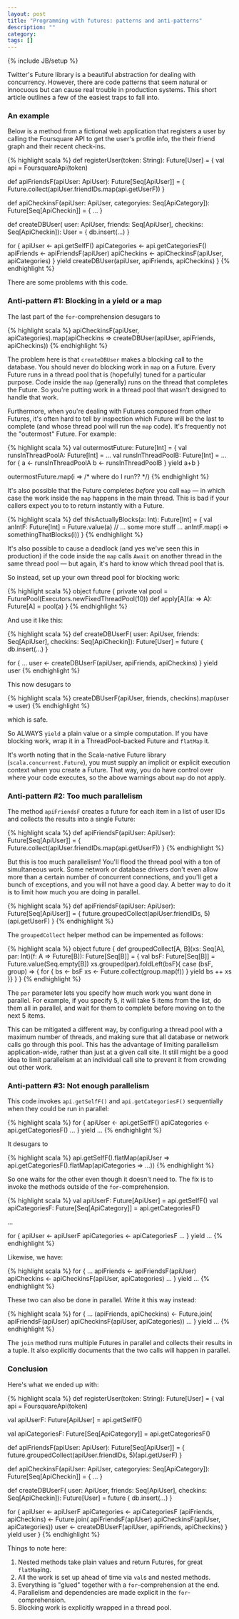 ```yaml
---
layout: post
title: "Programming with futures: patterns and anti-patterns"
description: ""
category: 
tags: []
---
```

{% include JB/setup %}

Twitter's Future library is a beautiful abstraction for dealing with concurrency. However, there are
code patterns that seem natural or innocuous but can cause real trouble in production systems. This short
article outlines a few of the easiest traps to fall into.

### An example

Below is a method from a fictional web application that registers a user by calling the Foursquare API
to get the user's profile info, the their friend graph and their recent check-ins.

{% highlight scala %}
def registerUser(token: String): Future[User] = {
  val api = FoursquareApi(token)

  def apiFriendsF(apiUser: ApiUser): Future[Seq[ApiUser]] = {
    Future.collect(apiUser.friendIDs.map(api.getUserF))
  }

  def apiCheckinsF(apiUser: ApiUser, categoryies: Seq[ApiCategory]): Future[Seq[ApiCheckin]] = {
    ...
  }

  def createDBUser(
      user: ApiUser,
      friends: Seq[ApiUser],
      checkins: Seq[ApiCheckin]): User = {
    db.insert(...)
  }

  for {
    apiUser <- api.getSelfF()
    apiCategories <- api.getCategoriesF()
    apiFriends <- apiFriendsF(apiUser)
    apiCheckins <- apiCheckinsF(apiUser, apiCategories)
  } yield createDBUser(apiUser, apiFriends, apiCheckins)
}
{% endhighlight %}

There are some problems with this code.

<!-- more -->

### Anti-pattern #1: Blocking in a yield or a map

The last part of the ```for```-comprehension desugars to

{% highlight scala %}
apiCheckinsF(apiUser, apiCategories).map(apiCheckins => 
  createDBUser(apiUser, apiFriends, apiCheckins))
{% endhighlight %}

The problem here is that ```createDBUser``` makes a blocking call to the database.
You should never do blocking work in ```map``` on a Future.
Every Future runs in a thread pool that is (hopefully) tuned for a particular purpose.
Code inside the ```map``` (generally) runs on the thread that completes the Future.
So you're putting work in a thread pool that wasn't designed to handle that work.

Furthermore, when you're dealing with Futures composed from other Futures, it's often hard to tell by inspection which
Future will be the last to complete (and whose thread pool will run the ```map``` code).
It's frequently not the "outermost" Future. For example:

{% highlight scala %}
val outermostFuture: Future[Int] = {
  val runsInThreadPoolA: Future[Int] = ...
  val runsInThreadPoolB: Future[Int] = ...
  for {
    a <- runsInThreadPoolA
    b <- runsInThreadPoolB
  } yield a+b
}

outermostFuture.map(i => /* where do I run?? */)
{% endhighlight %}

It's also possible that the Future completes *before* you call ```map``` — in which case the work inside the ```map```
happens in the main thread. This is bad if your callers expect you to to return instantly with a Future.

{% highlight scala %}
def thisActuallyBlocks(a: Int): Future[Int] = {
  val anIntF: Future[Int] = Future.value(a)
  // ... some more stuff ...
  anIntF.map(i => somethingThatBlocks(i))
}
{% endhighlight %}

It's also possible to cause a deadlock (and yes we've seen this in production) if the code inside the ```map```
calls ```Await``` on another thread in the same thread pool — but again, it's hard to know which thread pool that is.

So instead, set up your own thread pool for blocking work:

{% highlight scala %}
object future {
  private val pool = FuturePool(Executors.newFixedThreadPool(10))
  def apply[A](a: => A): Future[A] = pool(a)
}
{% endhighlight %}

And use it like this:

{% highlight scala %}
def createDBUserF(
    user: ApiUser,
    friends: Seq[ApiUser],
    checkins: Seq[ApiCheckin]): Future[User] = future {
  db.insert(...)
}

for {
  ...
  user <- createDBUserF(apiUser, apiFriends, apiCheckins)
} yield user
{% endhighlight %}

This now desugars to

{% highlight scala %}
createDBUserF(apiUser, friends, checkins).map(user => user)
{% endhighlight %}

which is safe.

So ALWAYS ```yield``` a plain value or a simple computation. If you have blocking work, wrap it in a ThreadPool-backed
Future and ```flatMap``` it.

It's worth noting that in the Scala-native Future library (```scala.concurrent.Future```), you must supply an implicit
or explicit execution context when you create a Future. That way, you do have control over where your code executes, so
the above warnings about ```map``` do not apply.

### Anti-pattern #2: Too much parallelism

The method ```apiFriendsF``` creates a future for each item in a list of user IDs and collects the results into a single 
Future:

{% highlight scala %}
def apiFriendsF(apiUser: ApiUser): Future[Seq[ApiUser]] = {
  Future.collect(apiUser.friendIDs.map(api.getUserF))
}
{% endhighlight %}

But this is too much parallelism! You'll flood the thread pool with a ton of simultaneous work. Some network or database
drivers don't even allow more than a certain number of concurrent connections, and you'll get a bunch of exceptions, and
you will not have a good day. A better way to do it is to limit how much you are doing in parallel.

{% highlight scala %}
def apiFriendsF(apiUser: ApiUser): Future[Seq[ApiUser]] = {
  future.groupedCollect(apiUser.friendIDs, 5)(api.getUserF)
}
{% endhighlight %}

The ```groupedCollect``` helper method can be impemented as follows:

{% highlight scala %}
object future {
  def groupedCollect[A, B](xs: Seq[A], par: Int)(f: A => Future[B]): Future[Seq[B]] = {
    val bsF: Future[Seq[B]] = Future.value(Seq.empty[B])
    xs.grouped(par).foldLeft(bsF){ case (bsF, group) => {
      for {
        bs <- bsF
        xs <- Future.collect(group.map(f))
      } yield bs ++ xs
    }}
  }
}
{% endhighlight %}

The ```par``` parameter lets you specify how much work you want done in parallel. For example, if you specify 5, it will
take 5 items from the list, do them all in parallel, and wait for them to complete before moving on to the next 5 items.

This can be mitigated a different way, by configuring a thread pool with a maximum number of threads, and making sure
that all database or network calls go through this pool. This has the advantage of limiting parallelism application-wide,
rather than just at a given call site. It still might be a good idea to limit parallelism at an individual call
site to prevent it from crowding out other work.

### Anti-pattern #3: Not enough parallelism

This code invokes ```api.getSelfF()``` and ```api.getCategoriesF()``` sequentially when they could be run in parallel:

{% highlight scala %}
for {
  apiUser <- api.getSelfF()
  apiCategories <- api.getCategoriesF()
  ...
} yield ...
{% endhighlight %}

It desugars to

{% highlight scala %}
api.getSelfF().flatMap(apiUser =>
  api.getCategoriesF().flatMap(apiCategories =>
    ...))
{% endhighlight %}

So one waits for the other even though it doesn't need to. The fix is to invoke the methods outside of the
```for```-comprehension.

{% highlight scala %}
val apiUserF: Future[ApiUser] = api.getSelfF()
val apiCategoriesF: Future[Seq[ApiCategory]] = api.getCategoriesF()

...

for {
  apiUser <- apiUserF
  apiCategories <- apiCategoriesF
  ...
} yield ...
{% endhighlight %}

Likewise, we have:

{% highlight scala %}
for {
  ...
  apiFriends <- apiFriendsF(apiUser)
  apiCheckins <- apiCheckinsF(apiUser, apiCategories)
  ...
} yield ...
{% endhighlight %}

These two can also be done in parallel. Write it this way instead:

{% highlight scala %}
for {
  ...
  (apiFriends, apiCheckins) <- Future.join(
    apiFriendsF(apiUser)
    apiCheckinsF(apiUser, apiCategories))
  ...
} yield ...
{% endhighlight %}

The ```join``` method runs multiple Futures in parallel and collects their results in a tuple.
It also explicitly documents that the two calls will happen in parallel.

### Conclusion

Here's what we ended up with:

{% highlight scala %}
def registerUser(token: String): Future[User] = {
  val api = FoursquareApi(token)

  val apiUserF: Future[ApiUser] = api.getSelfF()

  val apiCategoriesF: Future[Seq[ApiCategory]] = api.getCategoriesF()

  def apiFriendsF(apiUser: ApiUser): Future[Seq[ApiUser]] = {
    future.groupedCollect(apiUser.friendIDs, 5)(api.getUserF)
  }

  def apiCheckinsF(apiUser: ApiUser, categoryies: Seq[ApiCategory]): Future[Seq[ApiCheckin]] = {
    ...
  }

  def createDBUserF(
      user: ApiUser,
      friends: Seq[ApiUser],
      checkins: Seq[ApiCheckin]): Future[User] = future {
    db.insert(...)
  }

  for {
    apiUser <- apiUserF
    apiCategories <- apiCategoriesF
    (apiFriends, apiCheckins) <- Future.join(
      apiFriendsF(apiUser)
      apiCheckinsF(apiUser, apiCategories))
    user <- createDBUserF(apiUser, apiFriends, apiCheckins)
  } yield user
}
{% endhighlight %}

Things to note here:

1. Nested methods take plain values and return Futures, for great ```flatMap```ing.
2. All the work is set up ahead of time via ```val```s and nested methods.
3. Everything is "glued" together with a ```for```-comprehension at the end.
4. Parallelism and dependencies are made explicit in the ```for```-comprehension.
5. Blocking work is explicitly wrapped in a thread pool.



